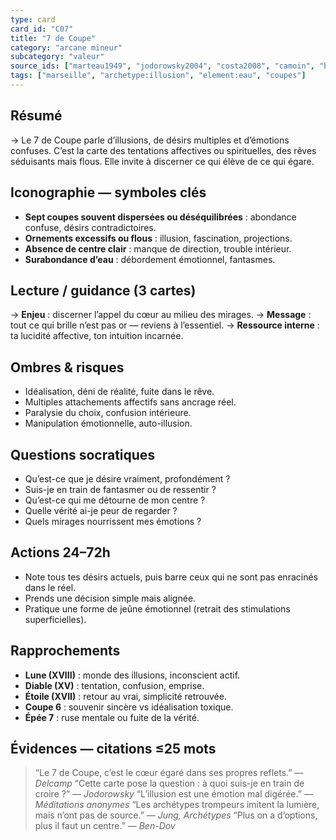 ```yaml
---
type: card
card_id: "C07"
title: "7 de Coupe"
category: "arcane mineur"
subcategory: "valeur"
source_ids: ["marteau1949", "jodorowsky2004", "costa2008", "camoin", "bendov2011", "delcamp", "nadolny2018", "jung", "meditations_anonymes", "nichols"]
tags: ["marseille", "archetype:illusion", "element:eau", "coupes"]
---
```


## Résumé
→ Le 7 de Coupe parle d’illusions, de désirs multiples et d’émotions confuses. C’est la carte des tentations affectives ou spirituelles, des rêves séduisants mais flous. Elle invite à discerner ce qui élève de ce qui égare.

## Iconographie — symboles clés
- **Sept coupes souvent dispersées ou déséquilibrées** : abondance confuse, désirs contradictoires.
- **Ornements excessifs ou flous** : illusion, fascination, projections.
- **Absence de centre clair** : manque de direction, trouble intérieur.
- **Surabondance d’eau** : débordement émotionnel, fantasmes.

## Lecture / guidance (3 cartes)
→ **Enjeu** : discerner l’appel du cœur au milieu des mirages.
→ **Message** : tout ce qui brille n’est pas or — reviens à l’essentiel.
→ **Ressource interne** : ta lucidité affective, ton intuition incarnée.

## Ombres & risques
- Idéalisation, déni de réalité, fuite dans le rêve.
- Multiples attachements affectifs sans ancrage réel.
- Paralysie du choix, confusion intérieure.
- Manipulation émotionnelle, auto-illusion.

## Questions socratiques
- Qu’est-ce que je désire vraiment, profondément ?
- Suis-je en train de fantasmer ou de ressentir ?
- Qu’est-ce qui me détourne de mon centre ?
- Quelle vérité ai-je peur de regarder ?
- Quels mirages nourrissent mes émotions ?

## Actions 24–72h
- Note tous tes désirs actuels, puis barre ceux qui ne sont pas enracinés dans le réel.
- Prends une décision simple mais alignée.
- Pratique une forme de jeûne émotionnel (retrait des stimulations superficielles).

## Rapprochements
- **Lune (XVIII)** : monde des illusions, inconscient actif.
- **Diable (XV)** : tentation, confusion, emprise.
- **Étoile (XVII)** : retour au vrai, simplicité retrouvée.
- **Coupe 6** : souvenir sincère vs idéalisation toxique.
- **Épée 7** : ruse mentale ou fuite de la vérité.

## Évidences — citations ≤25 mots
> “Le 7 de Coupe, c’est le cœur égaré dans ses propres reflets.” — *Delcamp*
> “Cette carte pose la question : à quoi suis-je en train de croire ?” — *Jodorowsky*
> “L’illusion est une émotion mal digérée.” — *Méditations anonymes*
> “Les archétypes trompeurs imitent la lumière, mais n’ont pas de source.” — *Jung, Archétypes*
> “Plus on a d’options, plus il faut un centre.” — *Ben-Dov*
